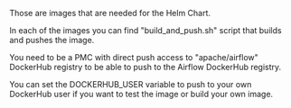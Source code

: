 <!--
 Licensed to the Apache Software Foundation (ASF) under one
 or more contributor license agreements.  See the NOTICE file
 distributed with this work for additional information
 regarding copyright ownership.  The ASF licenses this file
 to you under the Apache License, Version 2.0 (the
 "License"); you may not use this file except in compliance
 with the License.  You may obtain a copy of the License at

   http://www.apache.org/licenses/LICENSE-2.0

 Unless required by applicable law or agreed to in writing,
 software distributed under the License is distributed on an
 "AS IS" BASIS, WITHOUT WARRANTIES OR CONDITIONS OF ANY
 KIND, either express or implied.  See the License for the
 specific language governing permissions and limitations
 under the License.
 -->

Those are images that are needed for the Helm Chart.

In each of the images you can find "build_and_push.sh" script that builds and pushes the image.

You need to be a PMC with direct push access to "apache/airflow" DockerHub registry
to be able to push to the Airflow DockerHub registry.

You can set the DOCKERHUB_USER variable to push to your own DockerHub user if you want
 to test the image or build your own image.
